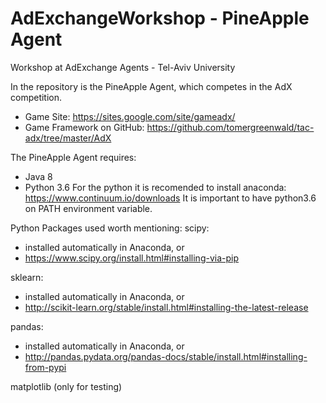 # AdExchangeWorkshop - PineApple Agent
Workshop at AdExchange Agents - Tel-Aviv University

In the repository is the PineApple Agent, which competes in the AdX competition.
* Game Site: https://sites.google.com/site/gameadx/
* Game Framework on GitHub: https://github.com/tomergreenwald/tac-adx/tree/master/AdX

The PineApple Agent requires:
* Java 8
* Python 3.6
For the python it is recomended to install anaconda: https://www.continuum.io/downloads
It is important to have python3.6 on PATH environment variable.

Python Packages used worth mentioning:
scipy:
  - installed automatically in Anaconda, or
  - https://www.scipy.org/install.html#installing-via-pip
    
sklearn:
  - installed automatically in Anaconda, or
  - http://scikit-learn.org/stable/install.html#installing-the-latest-release

pandas:
  - installed automatically in Anaconda, or
  - http://pandas.pydata.org/pandas-docs/stable/install.html#installing-from-pypi

matplotlib (only for testing)

